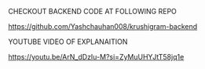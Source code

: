CHECKOUT BACKEND CODE AT FOLLOWING REPO

https://github.com/Yashchauhan008/krushigram-backend

YOUTUBE VIDEO OF EXPLANAITION 

https://youtu.be/ArN_dDzIu-M?si=ZyMuUHYJtT58jq1e
